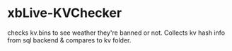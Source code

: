 # xbLive-KVChecker
checks kv.bins to see weather they're banned or not. Collects kv hash info from sql backend & compares to kv folder.
